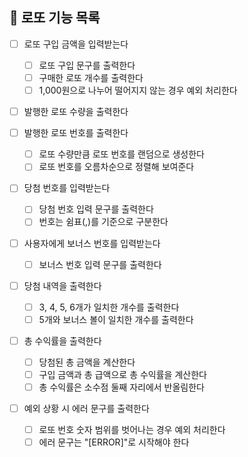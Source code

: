 ## 🎰 로또 기능 목록

- [ ] 로또 구입 금액을 입력받는다

  - [ ] 로또 구입 문구를 출력한다
  - [ ] 구매한 로또 개수를 출력한다
  - [ ] 1,000원으로 나누어 떨어지지 않는 경우 예외 처리한다

- [ ] 발행한 로또 수량을 출력한다

- [ ] 발행한 로또 번호를 출력한다

  - [ ] 로또 수량만큼 로또 번호를 랜덤으로 생성한다
  - [ ] 로또 번호를 오름차순으로 정렬해 보여준다

- [ ] 당첨 번호를 입력받는다

  - [ ] 당첨 번호 입력 문구를 출력한다
  - [ ] 번호는 쉼표(,)를 기준으로 구분한다

- [ ] 사용자에게 보너스 번호를 입력받는다

  - [ ] 보너스 번호 입력 문구를 출력한다

- [ ] 당첨 내역을 출력한다

  - [ ] 3, 4, 5, 6개가 일치한 개수를 출력한다
  - [ ] 5개와 보너스 볼이 일치한 개수를 출력한다

- [ ] 총 수익률을 출력한다

  - [ ] 당첨된 총 금액을 계산한다
  - [ ] 구입 금액과 총 급액으로 총 수익률을 계산한다
  - [ ] 총 수익률은 소수점 둘째 자리에서 반올림한다

- [ ] 예외 상황 시 에러 문구를 출력한다

  - [ ] 로또 번호 숫자 범위를 벗어나는 경우 예외 처리한다
  - [ ] 에러 문구는 "[ERROR]"로 시작해야 한다
